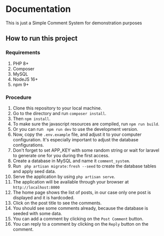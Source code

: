 # Documentation

This is just a Simple Comment System for demonstration purposes

## How to run this project

### Requirements

1. PHP 8+
2. Composer
3. MySQL
4. NodeJS 16+
5. npm 9+

### Procedure

1. Clone this repository to your local machine.
2. Go to the directory and run ``` composer install ```.
3. Then ``` npm install ```.
4. To make sure the javascript resources are compiled, run ``` npm run build ```.
5. Or you can run ``` npm run dev``` to use the development version.
6. Now, copy the ```.env.example``` file, and adjust it to your computer configuration. It's especially important to
   adjust the database configurations.
7. Don't forget to set APP_KEY with some random string or wait for laravel to generate one for you during the first access.
8. Create a database in MySQL and name it ```comment_system```.
9. Run ``` php artisan migrate:fresh --seed``` to create the database tables and apply seed data.
10. Serve the application by using ``` php artisan serve ```.
11. The application will be available through your browser at ```http://localhost:8000```
12. The home page shows the list of posts, in our case only one post is displayed and it is hardcoded.
13. Click on the post title to see the comments.
14. You should see some comments already, because the database is seeded with some data.
15. You can add a comment by clicking on the ```Post Comment``` button.
16. You can reply to a comment by clicking on the ```Reply``` button on the comment.
